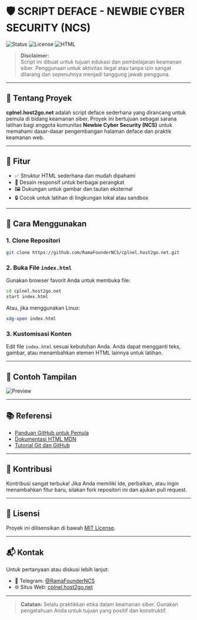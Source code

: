 # 🛡️ SCRIPT DEFACE - NEWBIE CYBER SECURITY (NCS)

![Status](https://img.shields.io/badge/status-active-brightgreen) ![License](https://img.shields.io/badge/license-MIT-blue) ![HTML](https://img.shields.io/badge/built%20with-HTML-orange)

> **Disclaimer:**  
> Script ini dibuat untuk tujuan edukasi dan pembelajaran keamanan siber. Penggunaan untuk aktivitas ilegal atau tanpa izin sangat dilarang dan sepenuhnya menjadi tanggung jawab pengguna.

---

## 📁 Tentang Proyek

**cplnel.host2go.net** adalah script deface sederhana yang dirancang untuk pemula di bidang keamanan siber. Proyek ini bertujuan sebagai sarana latihan bagi anggota komunitas **Newbie Cyber Security (NCS)** untuk memahami dasar-dasar pengembangan halaman deface dan praktik keamanan web.

---

## 🧰 Fitur

- ✅ Struktur HTML sederhana dan mudah dipahami
- 🎨 Desain responsif untuk berbagai perangkat
- 🖼️ Dukungan untuk gambar dan tautan eksternal
- 🔒 Cocok untuk latihan di lingkungan lokal atau sandbox

---

## 🚀 Cara Menggunakan

### 1. Clone Repositori

```bash
git clone https://github.com/RamaFounderNCS/cplnel.host2go.net.git
```

### 2. Buka File `index.html`

Gunakan browser favorit Anda untuk membuka file:

```bash
cd cplnel.host2go.net
start index.html
```

Atau, jika menggunakan Linux:

```bash
xdg-open index.html
```

### 3. Kustomisasi Konten

Edit file `index.html` sesuai kebutuhan Anda. Anda dapat mengganti teks, gambar, atau menambahkan elemen HTML lainnya untuk latihan.

---

## 🧪 Contoh Tampilan

![Preview](https://raw.githubusercontent.com/RamaFounderNCS/cplnel.host2go.net/main/preview.png)

---

## 📚 Referensi

- [Panduan GitHub untuk Pemula](https://docs.github.com/id/get-started/quickstart)
- [Dokumentasi HTML MDN](https://developer.mozilla.org/id/docs/Web/HTML)
- [Tutorial Git dan GitHub](https://www.freecodecamp.org/news/git-and-github-crash-course/)

---

## 🤝 Kontribusi

Kontribusi sangat terbuka! Jika Anda memiliki ide, perbaikan, atau ingin menambahkan fitur baru, silakan fork repositori ini dan ajukan pull request.

---

## 📄 Lisensi

Proyek ini dilisensikan di bawah [MIT License](LICENSE).

---

## 📬 Kontak

Untuk pertanyaan atau diskusi lebih lanjut:

- 💬 Telegram: [@RamaFounderNCS](https://t.me/sumoonid)
- 🌐 Situs Web: [cplnel.host2go.net](https://cplnel.host2go.net)

---

> **Catatan:** Selalu praktikkan etika dalam keamanan siber. Gunakan pengetahuan Anda untuk tujuan yang positif dan konstruktif.
